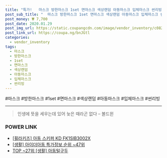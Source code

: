 ```yaml
--- 
title: "특가!   마스크 방한마스크 1set 면마스크 색상랜덤 아동마스크 입체마스크 썬리빙 5개 ..." 
post_sub_title: "  마스크 방한마스크 1set 면마스크 색상랜덤 아동마스크 입체마스크 썬리빙 5개 애니멀 유아마스크" 
post_money: ₩ 7,700 
post_date: 2020.01.29 
post_img_url: https://static.coupangcdn.com/image/vendor_inventory/c082/4d23c38012329b3ae45a9d93d8c5157334ee4a433acfd1959ca5db25f7c9.jpg 
post_link_url: https://coupa.ng/bnJGtl 
categories: 
  - vendor_inventory 
tags: 
  - 마스크 
  - 방한마스크 
  - 1set 
  - 면마스크 
  - 색상랜덤 
  - 아동마스크 
  - 입체마스크 
  - 썬리빙 
--- 
```

  #마스크 #방한마스크 #1set #면마스크 #색상랜덤 #아동마스크 #입체마스크 #썬리빙 
<hr> 

> 인생에 뜻을 세우는데 있어 늦은 때라곤 없다 – 볼드윈 


### POWER LINK

* <a href="https://blog.naver.com/santokki14/221780321561" target="_blank">[휠라키즈] 아동 스키퍼 KD FK1SIB3002X</a>
* <a href="https://blog.naver.com/sakai111/221776233967" target="_blank"> [생활] 아이더아동 특가정보 순위 ~47위</a>
* <a href="https://blog.naver.com/fasyy4321/221779468376" target="_blank"> TOP ~27위 [생활] 아동털구두</a>
